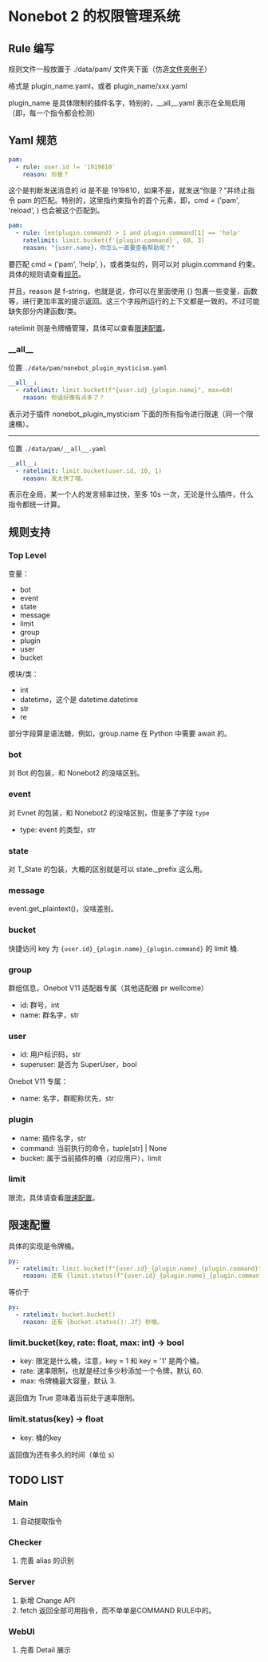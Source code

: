 # Nonebot 2 的权限管理系统

## Rule 编写

规则文件一般放置于 ./data/pam/ 文件夹下面（仿造[文件夹例子](examples.data/pam)）

格式是 plugin_name.yaml，或者 plugin_name/xxx.yaml

plugin_name 是具体限制的插件名字，特别的，\_\_all\_\_.yaml 表示在全局启用（即，每一个指令都会检测）

## Yaml 规范

```yaml
pam:
  - rule: user.id != '1919810'
    reason: 你是？
```

这个是判断发送消息的 id 是不是 1919810，如果不是，就发送“你是？”并终止指令 pam 的匹配。特别的，这里指约束指令的首个元素，即，cmd = ('pam', 'reload', ) 也会被这个匹配到。

```yaml
pam:
  - rule: len(plugin.command) > 1 and plugin.command[1] == 'help'
    ratelimit: limit.bucket(f'{plugin.command}', 60, 3)
    reason: "{user.name}，你怎么一直要查看帮助呢？"
```

要匹配 cmd = ('pam', 'help', )，或者类似的，则可以对 plugin.command 约束。具体的规则请查看[规范](#规则支持)。

并且，reason 是 f-string，也就是说，你可以在里面使用 {} 包裹一些变量，函数等，进行更加丰富的提示返回。这三个字段所运行的上下文都是一致的。不过可能缺失部分内建函数/类。

ratelimit 则是令牌桶管理，具体可以查看[限速配置](#限速配置)。

### \_\_all\_\_

位置 `./data/pam/nonebot_plugin_mysticism.yaml`

```yaml
__all__:
  - ratelimit: limit.bucket(f"{user.id}_{plugin.name}", max=60)
    reason: 你话好像有点多了？
```

表示对于插件 nonebot_plugin_mysticism 下面的所有指令进行限速（同一个限速桶）。

---

位置 `./data/pam/__all__.yaml`

```yaml
__all__:
  - ratelimit: limit.bucket(user.id, 10, 1)
    reason: 发太快了喵。
```

表示在全局，某一个人的发言频率过快，至多 10s 一次，无论是什么插件，什么指令都统一计算。

## 规则支持

### Top Level

变量：

- bot
- event
- state
- message
- limit
- group
- plugin
- user
- bucket

模块/类：

- int
- datetime，这个是 datetime.datetime
- str
- re

部分字段算是语法糖，例如，group.name 在 Python 中需要 await 的。

### bot

对 Bot 的包装，和 Nonebot2 的没啥区别。

### event

对 Evnet 的包装，和 Nonebot2 的没啥区别，但是多了字段 `type`

- type: event 的类型，str

### state

对 T_State 的包装，大概的区别就是可以 state._prefix 这么用。

### message

event.get_plaintext()，没啥差别。

### bucket

快捷访问 key 为 `{user.id}_{plugin.name}_{plugin.command}` 的 limit 桶.

### group

群组信息，Onebot V11 适配器专属（其他适配器 pr wellcome）

- id: 群号，int
- name: 群名字，str

### user

- id: 用户标识码，str
- superuser: 是否为 SuperUser，bool

Onebot V11 专属：

- name: 名字，群昵称优先，str

### plugin

- name: 插件名字，str
- command: 当前执行的命令，tuple[str] | None
- bucket: 属于当前插件的桶（对应用户），limit

### limit

限流，具体请查看[限速配置](#限速配置)。

## 限速配置

具体的实现是令牌桶。

```yaml
py:
  - ratelimit: limit.bucket(f"{user.id}_{plugin.name}_{plugin.command}")
    reason: 还有 {limit.status(f"{user.id}_{plugin.name}_{plugin.command}"):.2f} 秒哦。
```

等价于

```yaml
py:
  - ratelimit: bucket.bucket()
    reason: 还有 {bucket.status():.2f} 秒哦。
```

### limit.bucket(key, rate: float, max: int) -> bool

- key: 限定是什么桶，注意，key = 1 和 key = '1' 是两个桶。
- rate: 速率限制，也就是经过多少秒添加一个令牌，默认 60.
- max: 令牌桶最大容量，默认 3.

返回值为 True 意味着当前处于速率限制。

### limit.status(key) -> float

- key: 桶的key

返回值为还有多久的时间（单位 s）

## TODO LIST

### Main

1. 自动提取指令

### Checker

1. 完善 alias 的识别

### Server

1. 新增 Change API
2. fetch 返回全部可用指令，而不单单是COMMAND RULE中的。

### WebUI

1. 完善 Detail 展示
